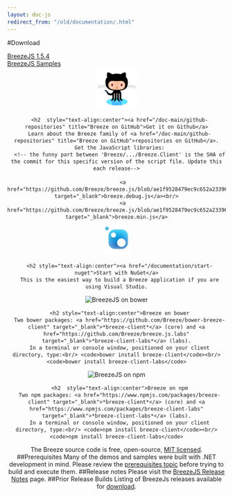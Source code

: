 ```yaml
---
layout: doc-js
redirect_from: "/old/documentation/.html"
---
```

#Download
<div class="download-intro">
  <div class="download-samples">
    <a onclick="window.open('/sites/all/packages/breeze-runtime-1.5.4.zip')"
    href="/download" title="Download the BreezeJS core libraries as a zip">BreezeJS 1.5.4</a>
  
  <div class="download-samples">
    <a onclick="window.open('//github.com/Breeze/breeze.js.samples/blob/master/README.md')"
    href="/samples/"  title="Download the BreezeJS samples as a zip">BreezeJS Samples</a>
  

<div class="download-boxes">
  <div class="download-box">
    <div class="download-box__inner">
        <div style="text-align:center">
        <a href="/doc-main/github-repositories"  class="download-box__icon" target="_blank">
          <img src="/images/logos/github-logo.png" title="Get it on Github" />
        </a>
      
      <h2  style="text-align:center"><a href="/doc-main/github-repositories" title="Breeze on GitHub">Get it on Github</a>
      Learn about the Breeze family of <a href="/doc-main/github-repositories" title="Breeze on GitHub">repositories on GitHub</a>.
      Get the JavaScript libraries:
      <!-- the funny part between 'Breeze/.../Breeze.Client' is the SHA of the commit for this specific version of the script file. Update this each release-->
      
        <a href="https://github.com/Breeze/breeze.js/blob/ae1f9528479ec9c652a23396c2764a1345681060/build/breeze.debug.js" target="_blank">breeze.debug.js</a><br/>
        <a href="https://github.com/Breeze/breeze.js/blob/ae1f9528479ec9c652a23396c2764a1345681060/build/breeze.min.js" target="_blank">breeze.min.js</a>
      
    
  

 <div class="download-box">
    <div class="download-box__inner">
        <div style="text-align:center">
          <a href="/documentation/start-nuget" class="download-box__icon" target="_blank"> 
            <img src="/images/logos/nuget-logo-mark.png" title="Get it on NuGet" />
         </a>
      
      <h2 style="text-align:center"><a href="/documentation/start-nuget">Start with NuGet</a>
      This is the easiest way to build a Breeze application if you are using Visual Studio.
    
  
 <!-- .download-boxes -->

<div class="download-boxes"> 
  <div class="download-box">
    <div class="download-box__inner">
        <div style="text-align:center">
          <img src="//bower.io/img/bower-logo.png" title="BreezeJS on bower" width="90px"/>
       
      <h2 style="text-align:center">Breeze on bower
      Two bower packages: <a href="https://github.com/Breeze/bower-breeze-client" target="_blank">*breeze-client*</a> (core) and <a href="https://github.com/Breeze/breeze.js.labs" target="_blank">*breeze-client-labs*</a> (labs).
      In a terminal or console window, positioned on your client directory, type:<br/> <code>bower install breeze-client</code><br/> <code>bower install breeze-client-labs</code>
    
  

  <div class="download-box">
    <div class="download-box__inner">
        <div style="text-align:center">
        <img src="https://cldup.com/Rg6WLgqccB.svg" title="BreezeJS on npm" width="78px"/>
       
      <h2  style="text-align:center">Breeze on npm
      Two npm packages: <a href="https://www.npmjs.com/packages/breeze-client" target="_blank">*breeze-client*</a> (core) and <a href="https://www.npmjs.com/packages/breeze-client-labs" target="_blank">*breeze-client-labs*</a> (labs).
      In a terminal or console window, positioned on your client directory, type:<br/> <code>npm install breeze-client</code><br/> <code>npm install breeze-client-labs</code>
    
  
 <!-- .download-boxes -->
The Breeze source code is free, open-source, <a href="http://opensource.org/licenses/mit-license.php">MIT licensed</a>.
##Prerequisites
Many of the demos and samples were built with .NET development in mind. Please review the <a href="/documentation/prerequisites">prerequisites topic</a> before trying to build and execute them.
<a name="release notes"></a>
##Release notes
Please visit the <a href="/doc-main/release-notes">BreezeJS Release Notes</a> page.
##Prior Release Builds
Listing of BreezeJs releases available for <a href="/doc-main/prior-release-builds">download</a>.